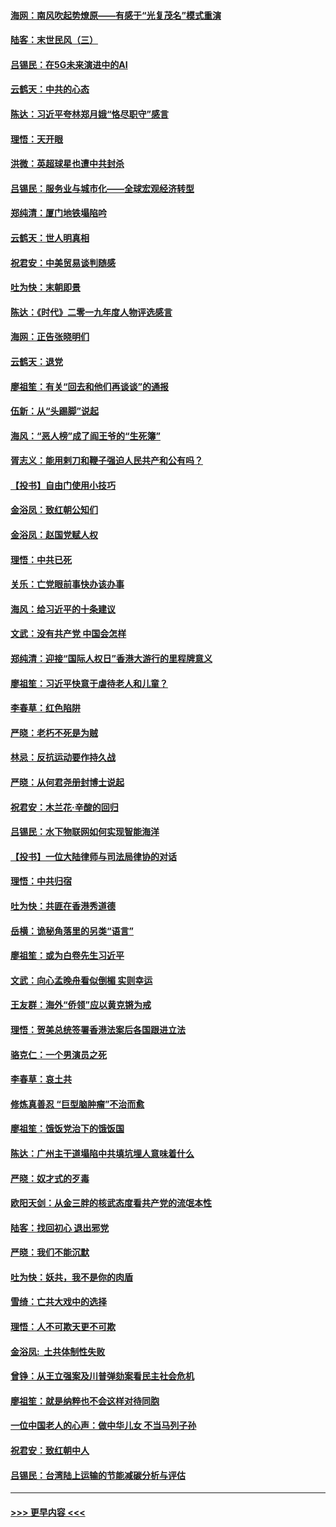 #### [海网：南风吹起势燎原——有感于“光复茂名”模式重演](../pages/nsc993/n11732308.md?t=12191955) 
#### [陆客：末世民风（三）](../pages/nsc993/n11732211.md?t=12191955) 
#### [吕锡民：在5G未来演进中的AI](../pages/nsc993/n11730010.md?t=12191955) 
#### [云鹤天：中共的心态](../pages/nsc993/n11729906.md?t=12191955) 
#### [陈达：习近平夸林郑月娥“恪尽职守”感言](../pages/nsc993/n11729881.md?t=12191955) 
#### [理悟：天开眼](../pages/nsc993/n11729699.md?t=12191955) 
#### [洪微：英超球星也遭中共封杀](../pages/nsc993/n11727243.md?t=12191955) 
#### [吕锡民：服务业与城市化——全球宏观经济转型](../pages/nsc993/n11725845.md?t=12191955) 
#### [郑纯清：厦门地铁塌陷吟](../pages/nsc993/n11725813.md?t=12191955) 
#### [云鹤天：世人明真相](../pages/nsc993/n11725621.md?t=12191955) 
#### [祝君安：中美贸易谈判随感](../pages/nsc993/n11725609.md?t=12191955) 
#### [吐为快：末朝即景](../pages/nsc993/n11723365.md?t=12191955) 
#### [陈达：《时代》二零一九年度人物评选感言](../pages/nsc993/n11723337.md?t=12191955) 
#### [海网：正告张晓明们](../pages/nsc993/n11723228.md?t=12191955) 
#### [云鹤天：退党](../pages/nsc993/n11723056.md?t=12191955) 
#### [廖祖笙：有关“回去和他们再谈谈”的通报](../pages/nsc993/n11722442.md?t=12191955) 
#### [伍新：从“头踢脚”说起](../pages/nsc993/n11722429.md?t=12191955) 
#### [海风：“恶人榜”成了阎王爷的“生死簿”](../pages/nsc993/n11722272.md?t=12191955) 
#### [胥志义：能用剌刀和鞭子强迫人民共产和公有吗？](../pages/nsc993/n11720569.md?t=12191955) 
#### [【投书】自由门使用小技巧](../pages/nsc993/n11720180.md?t=12191955) 
#### [金浴凤：致红朝公知们](../pages/nsc993/n11720563.md?t=12191955) 
#### [金浴凤：赵国党赋人权](../pages/nsc993/n11720533.md?t=12191955) 
#### [理悟：中共已死](../pages/nsc993/n11720233.md?t=12191955) 
#### [关乐：亡党眼前事快办该办事](../pages/nsc993/n11719160.md?t=12191955) 
#### [海风：给习近平的十条建议](../pages/nsc993/n11717616.md?t=12191955) 
#### [文武：没有共产党 中国会怎样](../pages/nsc993/n11717584.md?t=12191955) 
#### [郑纯清：迎接“国际人权日”香港大游行的里程牌意义](../pages/nsc993/n11717417.md?t=12191955) 
#### [廖祖笙：习近平快意于虐待老人和儿童？](../pages/nsc993/n11715313.md?t=12191955) 
#### [李春草：红色陷阱](../pages/nsc993/n11715029.md?t=12191955) 
#### [严晓：老朽不死是为贼](../pages/nsc993/n11712910.md?t=12191955) 
#### [林忌：反抗运动要作持久战](../pages/nsc993/n11712623.md?t=12191955) 
#### [严晓：从何君尧册封博士说起](../pages/nsc993/n11712465.md?t=12191955) 
#### [祝君安：木兰花·辛酸的回归](../pages/nsc993/n11712381.md?t=12191955) 
#### [吕锡民：水下物联网如何实现智能海洋](../pages/nsc993/n11711158.md?t=12191955) 
#### [【投书】一位大陆律师与司法局律协的对话](../pages/nsc993/n11709675.md?t=12191955) 
#### [理悟：中共归宿](../pages/nsc993/n11710059.md?t=12191955) 
#### [吐为快：共匪在香港秀道德](../pages/nsc993/n11709979.md?t=12191955) 
#### [岳横：诡秘角落里的另类“语言”](../pages/nsc993/n11709792.md?t=12191955) 
#### [廖祖笙：或为白卷先生习近平](../pages/nsc993/n11708330.md?t=12191955) 
#### [文武：向心孟晚舟看似倒楣 实则幸运](../pages/nsc993/n11708236.md?t=12191955) 
#### [王友群：海外“侨领”应以黄克锵为戒](../pages/nsc993/n11706176.md?t=12191955) 
#### [理悟：贺美总统签署香港法案后各国跟进立法](../pages/nsc993/n11706853.md?t=12191955) 
#### [骆克仁：一个男演员之死](../pages/nsc993/n11706677.md?t=12191955) 
#### [李春草：哀土共](../pages/nsc993/n11706255.md?t=12191955) 
#### [修炼真善忍 “巨型脑肿瘤”不治而愈](../pages/nsc993/n11705340.md?t=12191955) 
#### [廖祖笙：饿饭党治下的饿饭国](../pages/nsc993/n11705085.md?t=12191955) 
#### [陈达：广州主干道塌陷中共填坑埋人意味着什么](../pages/nsc993/n11705046.md?t=12191955) 
#### [严晓：奴才式的歹毒](../pages/nsc993/n11704826.md?t=12191955) 
#### [欧阳天剑：从金三胖的核武态度看共产党的流氓本性](../pages/nsc993/n11702238.md?t=12191955) 
#### [陆客：找回初心 退出邪党](../pages/nsc993/n11702213.md?t=12191955) 
#### [严晓：我们不能沉默](../pages/nsc993/n11702110.md?t=12191955) 
#### [吐为快：妖共，我不是你的肉盾](../pages/nsc993/n11701366.md?t=12191955) 
#### [雪绮：亡共大戏中的选择](../pages/nsc993/n11699922.md?t=12191955) 
#### [理悟：人不可欺天更不可欺](../pages/nsc993/n11699657.md?t=12191955) 
#### [金浴凤:  土共体制性失败](../pages/nsc993/n11699361.md?t=12191955) 
#### [曾铮：从王立强案及川普弹劾案看民主社会危机](../pages/nsc993/n11699318.md?t=12191955) 
#### [廖祖笙：就是纳粹也不会这样对待同胞](../pages/nsc993/n11697658.md?t=12191955) 
#### [一位中国老人的心声：做中华儿女 不当马列子孙](../pages/nsc993/n11697525.md?t=12191955) 
#### [祝君安：致红朝中人](../pages/nsc993/n11697518.md?t=12191955) 
#### [吕锡民：台湾陆上运输的节能减碳分析与评估](../pages/nsc993/n11694983.md?t=12191955) 

----
#### [ >>> 更早内容 <<< ](../indexes/nsc993-earlier.md)
